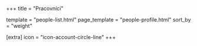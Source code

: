 +++
title = "Pracovníci"

template = "people-list.html"
page_template = "people-profile.html"
sort_by = "weight"

[extra]
icon = "icon-account-circle-line"
+++

